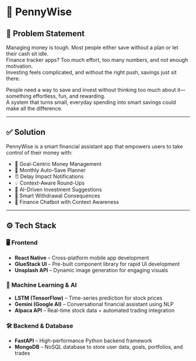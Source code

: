 # 💸 PennyWise

## 🚨 Problem Statement

Managing money is tough. Most people either save without a plan or let their cash sit idle.  
Finance tracker apps? Too much effort, too many numbers, and not enough motivation.  
Investing feels complicated, and without the right push, savings just sit there.

People need a way to save and invest without thinking too much about it—  
something effortless, fun, and rewarding.  
A system that turns small, everyday spending into smart savings could make all the difference.

---

## ✅ Solution

PennyWise is a smart financial assistant app that empowers users to take control of their money with:

- 🎯 Goal-Centric Money Management  
- 📆 Monthly Auto-Save Planner  
- ⏰ Delay Impact Notifications  
- 💡 Context-Aware Round-Ups  
- 🧠 AI-Driven Investment Suggestions  
- 🚫 Smart Withdrawal Consequences  
- 💬 Finance Chatbot with Context Awareness

---

## ⚙️ Tech Stack

### 🖥 Frontend

- **React Native** – Cross-platform mobile app development  
- **GlueStack UI** – Pre-built component library for rapid UI development  
- **Unsplash API** – Dynamic image generation for engaging visuals  

### 🧠 Machine Learning & AI

- **LSTM (TensorFlow)** – Time-series prediction for stock prices  
- **Gemini (Google AI)** – Conversational financial assistant using NLP  
- **Alpaca API** – Real-time stock data + automated trading integration  

### 🛠 Backend & Database

- **FastAPI** – High-performance Python backend framework  
- **MongoDB** – NoSQL database to store user data, goals, portfolios, and trades  
